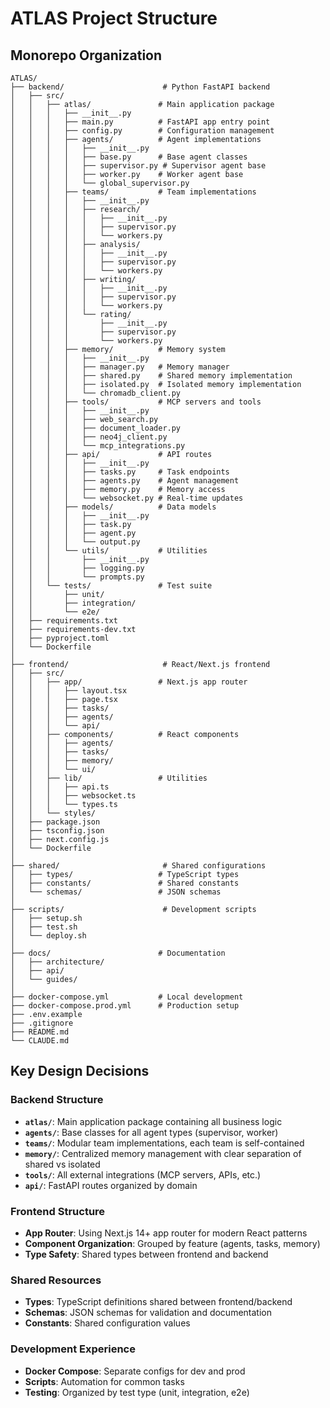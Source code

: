 # ATLAS Project Structure

## Monorepo Organization

```
ATLAS/
├── backend/                      # Python FastAPI backend
│   ├── src/
│   │   ├── atlas/               # Main application package
│   │   │   ├── __init__.py
│   │   │   ├── main.py          # FastAPI app entry point
│   │   │   ├── config.py        # Configuration management
│   │   │   ├── agents/          # Agent implementations
│   │   │   │   ├── __init__.py
│   │   │   │   ├── base.py      # Base agent classes
│   │   │   │   ├── supervisor.py # Supervisor agent base
│   │   │   │   ├── worker.py    # Worker agent base
│   │   │   │   └── global_supervisor.py
│   │   │   ├── teams/           # Team implementations
│   │   │   │   ├── __init__.py
│   │   │   │   ├── research/
│   │   │   │   │   ├── __init__.py
│   │   │   │   │   ├── supervisor.py
│   │   │   │   │   └── workers.py
│   │   │   │   ├── analysis/
│   │   │   │   │   ├── __init__.py
│   │   │   │   │   ├── supervisor.py
│   │   │   │   │   └── workers.py
│   │   │   │   ├── writing/
│   │   │   │   │   ├── __init__.py
│   │   │   │   │   ├── supervisor.py
│   │   │   │   │   └── workers.py
│   │   │   │   └── rating/
│   │   │   │       ├── __init__.py
│   │   │   │       ├── supervisor.py
│   │   │   │       └── workers.py
│   │   │   ├── memory/          # Memory system
│   │   │   │   ├── __init__.py
│   │   │   │   ├── manager.py   # Memory manager
│   │   │   │   ├── shared.py    # Shared memory implementation
│   │   │   │   ├── isolated.py  # Isolated memory implementation
│   │   │   │   └── chromadb_client.py
│   │   │   ├── tools/           # MCP servers and tools
│   │   │   │   ├── __init__.py
│   │   │   │   ├── web_search.py
│   │   │   │   ├── document_loader.py
│   │   │   │   ├── neo4j_client.py
│   │   │   │   └── mcp_integrations.py
│   │   │   ├── api/             # API routes
│   │   │   │   ├── __init__.py
│   │   │   │   ├── tasks.py     # Task endpoints
│   │   │   │   ├── agents.py    # Agent management
│   │   │   │   ├── memory.py    # Memory access
│   │   │   │   └── websocket.py # Real-time updates
│   │   │   ├── models/          # Data models
│   │   │   │   ├── __init__.py
│   │   │   │   ├── task.py
│   │   │   │   ├── agent.py
│   │   │   │   └── output.py
│   │   │   └── utils/           # Utilities
│   │   │       ├── __init__.py
│   │   │       ├── logging.py
│   │   │       └── prompts.py
│   │   └── tests/               # Test suite
│   │       ├── unit/
│   │       ├── integration/
│   │       └── e2e/
│   ├── requirements.txt
│   ├── requirements-dev.txt
│   ├── pyproject.toml
│   └── Dockerfile
│
├── frontend/                     # React/Next.js frontend
│   ├── src/
│   │   ├── app/                 # Next.js app router
│   │   │   ├── layout.tsx
│   │   │   ├── page.tsx
│   │   │   ├── tasks/
│   │   │   ├── agents/
│   │   │   └── api/
│   │   ├── components/          # React components
│   │   │   ├── agents/
│   │   │   ├── tasks/
│   │   │   ├── memory/
│   │   │   └── ui/
│   │   ├── lib/                 # Utilities
│   │   │   ├── api.ts
│   │   │   ├── websocket.ts
│   │   │   └── types.ts
│   │   └── styles/
│   ├── package.json
│   ├── tsconfig.json
│   ├── next.config.js
│   └── Dockerfile
│
├── shared/                       # Shared configurations
│   ├── types/                   # TypeScript types
│   ├── constants/               # Shared constants
│   └── schemas/                 # JSON schemas
│
├── scripts/                      # Development scripts
│   ├── setup.sh
│   ├── test.sh
│   └── deploy.sh
│
├── docs/                        # Documentation
│   ├── architecture/
│   ├── api/
│   └── guides/
│
├── docker-compose.yml           # Local development
├── docker-compose.prod.yml      # Production setup
├── .env.example
├── .gitignore
├── README.md
└── CLAUDE.md
```

## Key Design Decisions

### Backend Structure
- **`atlas/`**: Main application package containing all business logic
- **`agents/`**: Base classes for all agent types (supervisor, worker)
- **`teams/`**: Modular team implementations, each team is self-contained
- **`memory/`**: Centralized memory management with clear separation of shared vs isolated
- **`tools/`**: All external integrations (MCP servers, APIs, etc.)
- **`api/`**: FastAPI routes organized by domain

### Frontend Structure
- **App Router**: Using Next.js 14+ app router for modern React patterns
- **Component Organization**: Grouped by feature (agents, tasks, memory)
- **Type Safety**: Shared types between frontend and backend

### Shared Resources
- **Types**: TypeScript definitions shared between frontend/backend
- **Schemas**: JSON schemas for validation and documentation
- **Constants**: Shared configuration values

### Development Experience
- **Docker Compose**: Separate configs for dev and prod
- **Scripts**: Automation for common tasks
- **Testing**: Organized by test type (unit, integration, e2e)